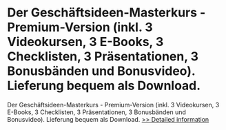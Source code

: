 # Der Geschäftsideen-Masterkurs - Premium-Version (inkl. 3 Videokursen, 3 E-Books, 3 Checklisten, 3 Präsentationen, 3 Bonusbänden und Bonusvideo). Lieferung bequem als Download.
Der Geschäftsideen-Masterkurs - Premium-Version (inkl. 3 Videokursen, 3 E-Books, 3 Checklisten, 3 Präsentationen, 3 Bonusbänden und Bonusvideo). Lieferung bequem als Download.
[>> Detailed information](https://secure.element5.com/esales/product.html?productid=300481580&affiliateid=200057808)
